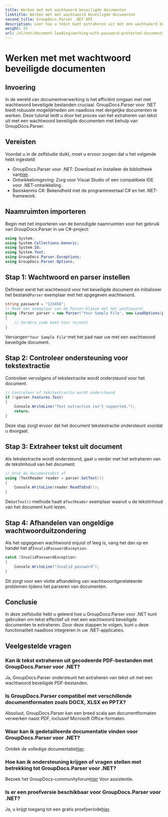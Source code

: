 ```yaml
---
title: Werken met met wachtwoord beveiligde documenten
linktitle: Werken met met wachtwoord beveiligde documenten
second_title: GroupDocs.Parser .NET API
description: Leer hoe u tekst kunt extraheren uit met een wachtwoord beveiligde documenten met GroupDocs.Parser voor .NET. Verbeter uw documentverwerkingsmogelijkheden.
weight: 15
url: /nl/net/document-loading/working-with-password-protected-documents/
---
```


# Werken met met wachtwoord beveiligde documenten

## Invoering
In de wereld van documentverwerking is het efficiënt omgaan met met wachtwoord beveiligde bestanden cruciaal. GroupDocs.Parser voor .NET biedt robuuste mogelijkheden om naadloos met dergelijke documenten te werken. Deze tutorial leidt u door het proces van het extraheren van tekst uit met een wachtwoord beveiligde documenten met behulp van GroupDocs.Parser.
## Vereisten
Voordat u in de zelfstudie duikt, moet u ervoor zorgen dat u het volgende hebt ingesteld:
-  GroupDocs.Parser voor .NET: Download en installeer de bibliotheek van[hier](https://releases.groupdocs.com/parser/net/).
- Ontwikkelomgeving: Zorg voor Visual Studio of een compatibele IDE voor .NET-ontwikkeling.
- Basiskennis C#: Bekendheid met de programmeertaal C# en het .NET-framework.

## Naamruimten importeren
Begin met het importeren van de benodigde naamruimten voor het gebruik van GroupDocs.Parser in uw C#-project:
```csharp
using System;
using System.Collections.Generic;
using System.IO;
using System.Text;
using GroupDocs.Parser.Exceptions;
using GroupDocs.Parser.Options;
```

## Stap 1: Wachtwoord en parser instellen
 Definieer eerst het wachtwoord voor het beveiligde document en initialiseer het bestand`Parser` exemplaar met het opgegeven wachtwoord.
```csharp
string password = "123456";
// Maak een exemplaar van de Parser-klasse met het wachtwoord:
using (Parser parser = new Parser("Your Sample File", new LoadOptions(password)))
{
    // Verdere code komt hier terecht
}
```
 Vervangen`"Your Sample File"`met het pad naar uw met een wachtwoord beveiligde document.
## Stap 2: Controleer ondersteuning voor tekstextractie
Controleer vervolgens of tekstextractie wordt ondersteund voor het document.
```csharp
// Controleer of tekstextractie wordt ondersteund
if (!parser.Features.Text)
{
    Console.WriteLine("Text extraction isn't supported.");
    return;
}
```
Deze stap zorgt ervoor dat het document tekstextractie ondersteunt voordat u doorgaat.
## Stap 3: Extraheer tekst uit document
Als tekstextractie wordt ondersteund, gaat u verder met het extraheren van de tekstinhoud van het document.
```csharp
// Druk de documenttekst af
using (TextReader reader = parser.GetText())
{
    Console.WriteLine(reader.ReadToEnd());
}
```
 De`GetText()` methode haalt a`TextReader` exemplaar waaruit u de tekstinhoud van het document kunt lezen.
## Stap 4: Afhandelen van ongeldige wachtwoorduitzondering
 Als het opgegeven wachtwoord onjuist of leeg is, vang het dan op en handel het af`InvalidPasswordException`.
```csharp
catch (InvalidPasswordException)
{
    Console.WriteLine("Invalid password");
}
```
Dit zorgt voor een vlotte afhandeling van wachtwoordgerelateerde problemen tijdens het parseren van documenten.

## Conclusie
In deze zelfstudie hebt u geleerd hoe u GroupDocs.Parser voor .NET kunt gebruiken om tekst effectief uit met een wachtwoord beveiligde documenten te extraheren. Door deze stappen te volgen, kunt u deze functionaliteit naadloos integreren in uw .NET-applicaties.

## Veelgestelde vragen
### Kan ik tekst extraheren uit gecodeerde PDF-bestanden met GroupDocs.Parser voor .NET?
Ja, GroupDocs.Parser ondersteunt het extraheren van tekst uit met een wachtwoord beveiligde PDF-bestanden.
### Is GroupDocs.Parser compatibel met verschillende documentformaten zoals DOCX, XLSX en PPTX?
Absoluut, GroupDocs.Parser kan een breed scala aan documentformaten verwerken naast PDF, inclusief Microsoft Office-formaten.
### Waar kan ik gedetailleerde documentatie vinden voor GroupDocs.Parser voor .NET?
 Ontdek de volledige documentatie[hier](https://tutorials.groupdocs.com/parser/net/).
### Hoe kan ik ondersteuning krijgen of vragen stellen met betrekking tot GroupDocs.Parser voor .NET?
 Bezoek het GroupDocs-communityforum[hier](https://forum.groupdocs.com/c/parser/17) Voor assistentie.
### Is er een proefversie beschikbaar voor GroupDocs.Parser voor .NET?
 Ja, u krijgt toegang tot een gratis proefperiode[hier](https://releases.groupdocs.com/).